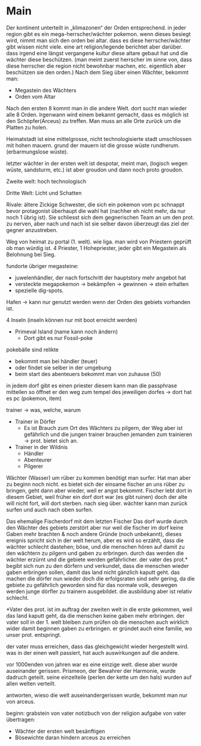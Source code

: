 # Main

Der kontinent unterteilt in „klimazonen“ der Orden entsprechend. in jeder region gibt es ein mega-herrscher/wächter pokemon. wenn dieses besiegt wird, nimmt man sich den orden bei altar. dass es diese herrscher/wächter gibt wissen nicht viele. eine art religion/legende berichtet aber darüber. dass irgend eine längst vergangene kultur diese altare gebaut hat und die wächter diese beschützen. (man meint zuerst herrscher im sinne von, dass diese herrscher die region nicht bewohnbar machen, etc. eigentlich aber beschützen sie den orden.)
Nach dem Sieg über einen Wächter, bekommt man:
* Megastein des Wächters
* Orden vom Altar

Nach den ersten 8 kommt man in die andere Welt. dort sucht man wieder alle 8 Orden. Irgenwann wird einem bekannt gemacht, dass es möglich ist den Schöpfer(Arceus) zu treffen. Man muss an alle Orte zurück um die Platten zu holen.

Heimatstadt ist eine mittelgrosse, nicht technologisierte stadt umschlossen mit hohen mauern. grund der mauern ist die grosse wüste rundherum. (erbarmungslose wüste).

letzter wächter in der ersten welt ist despotar, meint man, (logisch wegen wüste, sandsturm, etc.) ist aber groudon und dann noch proto groudon.

Zweite welt: hoch technologisch

Dritte Welt: Licht und Schatten

Rivale: ältere Zickige Schwester, die sich ein pokemon vom pc schnappt bevor protagonist überhaupt die wahl hat (nachher eh nicht mehr, da nur noch 1 übrig ist). Sie schliesst sich dem gegnerischen Team an um den prot. zu nerven, aber nach und nach ist sie selber davon überzeugt das ziel der gegner anzustreben.

Weg von heimat zu portal (1. welt). wie liga. man wird von Priestern geprüft ob man würdig ist.
4 Priester, 1 Hohepriester, jeder gibt ein Megastein als Belohnung bei Sieg.

fundorte übriger megasteine: 
* juwelenhändler, der nach fortschritt der hauptstory mehr angebot hat
* versteckte megapokemon → bekämpfen → gewinnen → stein erhalten
* spezielle dig-spots.

Hafen → kann nur genutzt werden wenn der Orden des gebiets vorhanden ist.

4 Inseln (inseln können nur mit boot erreicht werden)
* Primeval Island (name kann noch ändern)
	* Dort gibt es nur Fossil-poke

pokebälle sind relikte
* bekommt man bei händler (teuer)
* oder findet sie selber in der umgebung
* beim start des abenteuers bekommt man von zuhause (50)

in jedem dorf gibt es einen priester diesem kann man die passphrase mitteilen so öffnet er den weg zum tempel des jeweiligen dorfes → dort hat es pc (pokemon, item)

trainer → was, welche, warum
* Trainer in Dörfer
	* Es ist Brauch zum Ort des Wächters zu pilgern, der Weg aber ist gefährlich und die jungen trainer brauchen jemanden zum trainieren → prot. bietet sich an.
* Trainer in der Wildnis
	* Händler
	* Abenteurer
	* Pilgerer


Wächter (Wasser) um rüber zu kommen benötigt man surfer. Hat man aber zu beginn noch nicht. es bietet sich der einsame fischer an uns rüber zu bringen, geht dann aber wieder, weil er angst bekommt.
Fischer lebt dort in diesem Gebiet, weil früher ein dorf dort war (es gibt ruinen) doch der alte will nicht fort, will dort sterben.
nach sieg über. 
wächter kann man zurück surfen und auch nach oben surfen.

Das ehemalige Fischerdorf mit dem letzten Fischer
Das dorf wurde durch den Wächter des gebiets zerstört aber nur weil die fischer im dorf keine Gaben mehr brachten & noch andere Gründe (noch unbekannt), dieses ereignis spricht sich in der welt herum, aber es wird so erzählt, dass die wächter schlecht dastehen; böse, und die menschen hören auf damit zu den wächtern zu pilgern und gaben zu erbringen. durch das werden die wächter erzürnt und die gebiete werden gefährlicher. der vater des prot.* begibt sich nun zu den dörfern und verkundet, dass die menschen wieder gaben erbringen sollen, damit das land nicht gänzlich kaputt geht. das machen die dörfer nun wieder doch die erfolgsraten sind sehr gering, da die gebiete zu gefährlich geworden sind für das normale volk, deswegen werden junge dörfler zu trainern ausgebildet. die ausbildung aber ist relativ schlecht.

*Vater des prot. ist im auftrag der zweiten welt in die erste gekommen, weil das land kaputt geht, da die menschen keine gaben mehr erbringen. der vater soll in der 1. welt bleiben zum prüfen ob die menschen auch wirklich wider damit beginnen gaben zu erbringen. er gründet auch eine familie, wo unser prot. entspringt.

der vater muss erreichen, dass das gleichgewicht wieder hergestellt wird. was in der einen welt passiert, hat auch auswirkungen auf die andere.

vor 1000enden von jahren war es eine einzige welt. diese aber wurde auseinander gerissen.
Prismeon, der Bewahrer der Harmonie, wurde dadruch geteilt. seine einzelteile (perlen der kette um den hals) wurden auf allen welten verteilt.

antworten, wieso die welt auseinandergerissen wurde, bekommt man nur von arceus.

beginn: grabstein von vater
notizbuch von der religion
aufgabe von vater übertragen:
* Wächter der ersten welt besänftigen
* Bösewichte daran hindern arceus zu erreichen

